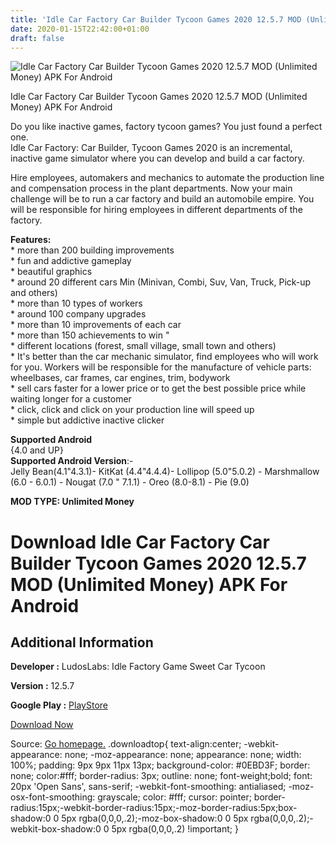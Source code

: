 ```yaml
---
title: 'Idle Car Factory Car Builder Tycoon Games 2020 12.5.7 MOD (Unlimited Money) APK For Android'
date: 2020-01-15T22:42:00+01:00
draft: false
---
```


![Idle Car Factory Car Builder Tycoon Games 2020 12.5.7 MOD (Unlimited Money) APK For Android](https://i1.wp.com/apkhome.net/wp-content/uploads/2020/01/Idle-Car-Factory-Car-Builder-Tycoon-Games-2020-12.5.7-MOD-Unlimited-Money.png "Idle Car Factory Car Builder Tycoon Games 2020 12.5.7 MOD (Unlimited Money) APK For Android")

  

Idle Car Factory Car Builder Tycoon Games 2020 12.5.7 MOD (Unlimited Money) APK For Android

Do you like inactive games, factory tycoon games? You just found a perfect one.  
Idle Car Factory: Car Builder, Tycoon Games 2020 is an incremental, inactive game simulator where you can develop and build a car factory.

Hire employees, automakers and mechanics to automate the production line and compensation process in the plant departments. Now your main challenge will be to run a car factory and build an automobile empire. You will be responsible for hiring employees in different departments of the factory.

**Features:**  
\* more than 200 building improvements  
\* fun and addictive gameplay  
\* beautiful graphics  
\* around 20 different cars Min (Minivan, Combi, Suv, Van, Truck, Pick-up and others)  
\* more than 10 types of workers  
\* around 100 company upgrades  
\* more than 10 improvements of each car  
\* more than 150 achievements to win "  
\* different locations (forest, small village, small town and others)  
\* It's better than the car mechanic simulator, find employees who will work for you. Workers will be responsible for the manufacture of vehicle parts: wheelbases, car frames, car engines, trim, bodywork  
\* sell cars faster for a lower price or to get the best possible price while waiting longer for a customer  
\* click, click and click on your production line will speed up  
\* simple but addictive inactive clicker

**Supported Android**  
{4.0 and UP}  
**Supported Android Version**:-  
Jelly Bean(4.1"4.3.1)- KitKat (4.4"4.4.4)- Lollipop (5.0"5.0.2) - Marshmallow (6.0 - 6.0.1) - Nougat (7.0 " 7.1.1) - Oreo (8.0-8.1) - Pie (9.0)

**MOD TYPE: Unlimited Money**

Download Idle Car Factory Car Builder Tycoon Games 2020 12.5.7 MOD (Unlimited Money) APK For Android
====================================================================================================

Additional Information
----------------------

**Developer :** LudosLabs: Idle Factory Game Sweet Car Tycoon

**Version :** 12.5.7

**Google Play :** [PlayStore](https://play.google.com/store/apps/details?id=com.ludosproject.idlecarfactory)

  

[Download Now](https://store4app.co/post/idle-car-factory-car-builder-tycoon-games-2020-12-5-7-mod-unlimited-money-apk-for-android_1579112157)

  
Source: [Go homepage.](https://store4app.co/post/idle-car-factory-car-builder-tycoon-games-2020-12-5-7-mod-unlimited-money-apk-for-android_1579112157) .downloadtop{ text-align:center; -webkit-appearance: none; -moz-appearance: none; appearance: none; width: 100%; padding: 9px 9px 11px 13px; background-color: #0EBD3F; border: none; color:#fff; border-radius: 3px; outline: none; font-weight;bold; font: 20px 'Open Sans', sans-serif; -webkit-font-smoothing: antialiased; -moz-osx-font-smoothing: grayscale; color: #fff; cursor: pointer; border-radius:15px;-webkit-border-radius:15px;-moz-border-radius:5px;box-shadow:0 0 5px rgba(0,0,0,.2);-moz-box-shadow:0 0 5px rgba(0,0,0,.2);-webkit-box-shadow:0 0 5px rgba(0,0,0,.2) !important; }